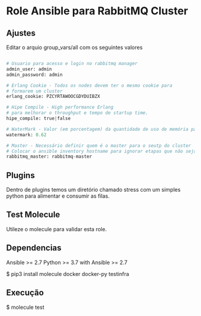 # Role Ansible para RabbitMQ Cluster

## Ajustes

Editar o arquio group_vars/all com os seguintes valores

```python

# Usuario para acesso e login no rabbitmq manager
admin_user: admin
admin_password: admin

# Erlang Cookie - Todos os nodes devem ter o mesmo cookie para
# formarem um cluster
erlang_cookie: PZCYRTAWOOCGDYDUIBZX

# Hipe Compile - High performance Erlang
# para melhorar o throughput e tempo de startup time.
hipe_compile: true|false

# WaterMark - Valor (em porcentagem) da quantidade de uso de memória para o rabbitmq.
watermark: 0.62

# Master - Necessário definir quem é o master para o seutp do cluster
# Colocar o ansible inventory hostname para ignorar etapas que não sejam do master
rabbitmq_master: rabbitmq-master
```

## Plugins

Dentro de plugins temos um diretório chamado stress com um simples python para alimentar e consumir as filas.

## Test Molecule

Utileze o molecule para validar esta role.

## Dependencias

Ansible >= 2.7
Python >= 3.7 with Ansible >= 2.7

$ pip3 install molecule docker docker-py testinfra

## Execução

$ molecule test
